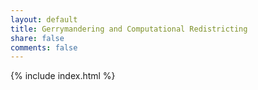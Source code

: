 ```yaml
---
layout: default
title: Gerrymandering and Computational Redistricting
share: false
comments: false
---
```


{% include index.html %}

